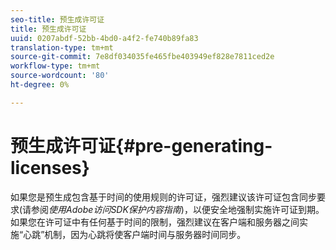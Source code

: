 ```yaml
---
seo-title: 预生成许可证
title: 预生成许可证
uuid: 0207abdf-52bb-4bd0-a4f2-fe740b89fa83
translation-type: tm+mt
source-git-commit: 7e8df034035fe465fbe403949ef828e7811ced2e
workflow-type: tm+mt
source-wordcount: '80'
ht-degree: 0%

---
```



# 预生成许可证{#pre-generating-licenses}

如果您是预生成包含基于时间的使用规则的许可证，强烈建议该许可证包含同步要求(请参阅&#x200B;*使用Adobe访问SDK保护内容指南*)，以便安全地强制实施许可证到期。 如果您在许可证中有任何基于时间的限制，强烈建议在客户端和服务器之间实施“心跳”机制，因为心跳将使客户端时间与服务器时间同步。

